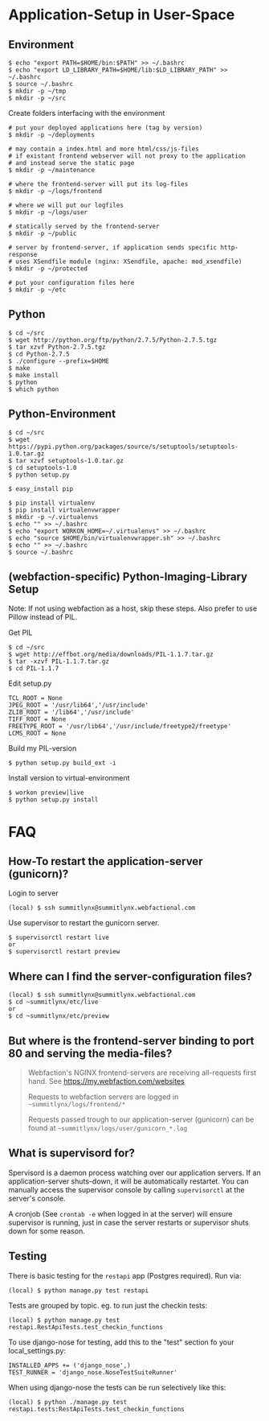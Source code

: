 # Application-Setup in User-Space

## Environment

    $ echo "export PATH=$HOME/bin:$PATH" >> ~/.bashrc
    $ echo "export LD_LIBRARY_PATH=$HOME/lib:$LD_LIBRARY_PATH" >> ~/.bashrc
    $ source ~/.bashrc
    $ mkdir -p ~/tmp
    $ mkdir -p ~/src

Create folders interfacing with the environment

    # put your deployed applications here (tag by version)
    $ mkdir -p ~/deployments

    # may contain a index.html and more html/css/js-files
    # if existant frontend webserver will not proxy to the application
    # and instead serve the static page
    $ mkdir -p ~/maintenance

    # where the frontend-server will put its log-files
    $ mkdir -p ~/logs/frontend

    # where we will put our logfiles
    $ mkdir -p ~/logs/user

    # statically served by the frontend-server
    $ mkdir -p ~/public

    # server by frontend-server, if application sends specific http-response
    # uses XSendfile module (nginx: XSendfile, apache: mod_xsendfile)
    $ mkdir -p ~/protected

    # put your configuration files here
    $ mkdir -p ~/etc

## Python

    $ cd ~/src
    $ wget http://python.org/ftp/python/2.7.5/Python-2.7.5.tgz
    $ tar xzvf Python-2.7.5.tgz
    $ cd Python-2.7.5
    $ ./configure --prefix=$HOME
    $ make
    $ make install
    $ python
    $ which python

## Python-Environment

    $ cd ~/src
    $ wget https://pypi.python.org/packages/source/s/setuptools/setuptools-1.0.tar.gz
    $ tar xzvf setuptools-1.0.tar.gz
    $ cd setuptools-1.0
    $ python setup.py

    $ easy_install pip

    $ pip install virtualenv
    $ pip install virtualenvwrapper
    $ mkdir -p ~/.virtualenvs
    $ echo "" >> ~/.bashrc
    $ echo "export WORKON_HOME=~/.virtualenvs" >> ~/.bashrc
    $ echo "source $HOME/bin/virtualenvwrapper.sh" >> ~/.bashrc
    $ echo "" >> ~/.bashrc
    $ source ~/.bashrc


## (webfaction-specific) Python-Imaging-Library Setup

Note: If not using webfaction as a host, skip these steps.
Also prefer to use Pillow instead of PIL.

Get PIL

    $ cd ~/src
    $ wget http://effbot.org/media/downloads/PIL-1.1.7.tar.gz
    $ tar -xzvf PIL-1.1.7.tar.gz
    $ cd PIL-1.1.7

Edit setup.py

    TCL_ROOT = None
    JPEG_ROOT = '/usr/lib64','/usr/include'
    ZLIB_ROOT = '/lib64','/usr/include'
    TIFF_ROOT = None
    FREETYPE_ROOT = '/usr/lib64','/usr/include/freetype2/freetype'
    LCMS_ROOT = None

Build my PIL-version

    $ python setup.py build_ext -i

Install version to virtual-environment

    $ workon preview|live
    $ python setup.py install

# FAQ

## How-To restart the application-server (gunicorn)?

Login to server

    (local) $ ssh summitlynx@summitlynx.webfactional.com

Use supervisor to restart the gunicorn server.

    $ supervisorctl restart live
    or
    $ supervisorctl restart preview

## Where can I find the server-configuration files?

    (local) $ ssh summitlynx@summitlynx.webfactional.com
    $ cd ~summitlynx/etc/live
    or
    $ cd ~summitlynx/etc/preview

## But where is the frontend-server binding to port 80 and serving the media-files?

> Webfaction's NGINX frontend-servers are receiving all-requests first hand.
> See https://my.webfaction.com/websites
>
> Requests to webfaction servers are logged in `~summitlynx/logs/frontend/*`
>
> Requests passed trough to our application-server (gunicorn) can be found 
> at `~summitlynx/logs/user/gunicorn_*.log`

## What is supervisord for?

Spervisord is a daemon process watching over our application servers. If an 
application-server shuts-down, it will be automatically restartet.
You can manually access the supervisor console by calling `supervisorctl` at the server's console.

A cronjob (See `crontab -e` when logged in at the server) will ensure 
supervisor is running, just in case the server restarts or supervisor shuts 
down for some reason.

## Testing

There is basic testing for the `restapi` app (Postgres required). Run via:

    (local) $ python manage.py test restapi

Tests are grouped by topic. eg. to run just the checkin tests:

    (local) $ python manage.py test restapi.RestApiTests.test_checkin_functions

To use django-nose for testing, add this to the "test" section fo your local_settings.py:

    INSTALLED_APPS += ('django_nose',)
    TEST_RUNNER = 'django_nose.NoseTestSuiteRunner'


When using django-nose the tests can be run selectively like this:

    (local) $ python ./manage.py test restapi.tests:RestApiTests.test_checkin_functions
